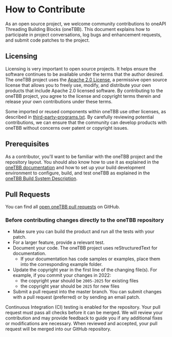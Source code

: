 <!--
******************************************************************************
* 
* Licensed under the Apache License, Version 2.0 (the "License");
* you may not use this file except in compliance with the License.
* You may obtain a copy of the License at
*
*     http://www.apache.org/licenses/LICENSE-2.0
*
* Unless required by applicable law or agreed to in writing, software
* distributed under the License is distributed on an "AS IS" BASIS,
* WITHOUT WARRANTIES OR CONDITIONS OF ANY KIND, either express or implied.
* See the License for the specific language governing permissions and
* limitations under the License.
*******************************************************************************/-->

# How to Contribute
As an open source project, we welcome community contributions to oneAPI Threading Building Blocks (oneTBB).  This document explains how to participate in project conversations, log bugs and enhancement requests, and submit code patches to the project. 

## Licensing 

Licensing is very important to open source projects. It helps ensure the software continues to be available under the terms that the author desired. The oneTBB project uses the [Apache 2.0 License](https://github.com/uxlfoundation/oneTBB/blob/master/LICENSE.txt), a permissive open source license that allows you to freely use, modify, and distribute your own products that include Apache 2.0 licensed software. By contributing to the oneTBB project, you agree to the license and copyright terms therein and release your own contributions under these terms. 

Some imported or reused components within oneTBB use other licenses, as described in [third-party-programs.txt](https://github.com/uxlfoundation/oneTBB/blob/master/third-party-programs.txt). By carefully reviewing potential contributions, we can ensure that the community can develop products with oneTBB without concerns over patent or copyright issues. 

## Prerequisites 

As a contributor, you'll want to be familiar with the oneTBB project and the repository layout. You should also know how to use it as explained in the [oneTBB documentation](https://uxlfoundation.github.io/oneTBB/) and how to set up your build development environment to configure, build, and test oneTBB as explained in the [oneTBB Build System Description](cmake/README.md). 

## Pull Requests 

You can find all [open oneTBB pull requests](https://github.com/uxlfoundation/oneTBB/pulls) on GitHub. 
 
### Before contributing changes directly to the oneTBB repository

* Make sure you can build the product and run all the tests with your patch. 
* For a larger feature, provide a relevant test. 
* Document your code. The oneTBB project uses reStructuredText for documentation.  
  * If your documentation has code samples or examples, place them into the corresponding example folder. 
* Update the copyright year in the first line of the changing file(s). 
  For example, if you commit your changes in 2022:
  * the copyright year should be `2005-2025` for existing files
  * the copyright year should be `2025` for new files
* Submit a pull request into the master branch. You can submit changes with a pull request (preferred) or by sending an email patch.  

Continuous Integration (CI) testing is enabled for the repository. Your pull request must pass all checks before it can be merged. We will review your contribution and may provide feedback to guide you if any additional fixes or modifications are necessary. When reviewed and accepted, your pull request will be merged into our GitHub repository. 
